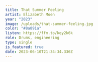 ```yaml
---
title: That Summer Feeling
artist: Elizabeth Moen
year: "2023"
image: /uploads/that-summer-feeling.jpg
color: "#8a891a"
listen: https://ffm.to/kqy2k6k
role: Drums, engineering
type: single
is_featured: true
date: 2023-06-10T21:34:34.336Z
---
```

